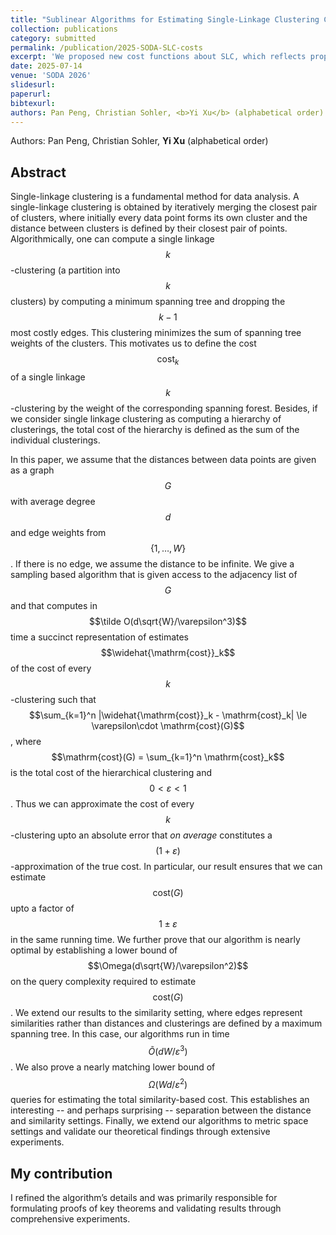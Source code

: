 ```yaml
---
title: "Sublinear Algorithms for Estimating Single-Linkage Clustering Costs"
collection: publications
category: submitted
permalink: /publication/2025-SODA-SLC-costs
excerpt: 'We proposed new cost functions about SLC, which reflects properties of datasets, and estimated our costs in sublinear time. We studied this problem in both distance and similarity measurements, and conducted extensive experiments to validate our results. We also proved the lower bounds, and our algorithms nearly match them.'
date: 2025-07-14
venue: 'SODA 2026'
slidesurl: 
paperurl: 
bibtexurl: 
authors: Pan Peng, Christian Sohler, <b>Yi Xu</b> (alphabetical order)
---
```


Authors: Pan Peng, Christian Sohler, <b>Yi Xu</b> (alphabetical order)

Abstract
------
Single-linkage clustering is a fundamental method for data analysis. 
A single-linkage clustering is obtained by iteratively merging the closest pair of clusters, where initially every data point forms its own cluster and the distance between clusters is defined by their closest pair of points. Algorithmically, one can compute a single linkage $$k$$-clustering (a partition into $$k$$ clusters) by computing a minimum spanning tree and dropping the $$k-1$$ most costly edges. 
This clustering minimizes the sum of spanning tree weights of the clusters. This motivates us to define the cost $$\mathrm{cost}_k$$ of a single linkage $$k$$-clustering by the weight of the corresponding spanning forest. Besides, if we consider single linkage clustering as computing a hierarchy of clusterings, the total cost of the hierarchy is defined as the sum of the individual clusterings. 

In this paper,
we assume that the distances between data points are given as a graph $$G$$ with average degree $$d$$ and edge weights from $$\{1,\dots, W\}$$. If there is no edge, we assume the distance to be infinite.
We give a sampling based algorithm that is given access to the adjacency list of $$G$$ and that computes in $$\tilde O(d\sqrt{W}/\varepsilon^3)$$ time a succinct representation of estimates $$\widehat{\mathrm{cost}}_k$$ of the cost of every $$k$$-clustering such that $$\sum_{k=1}^n |\widehat{\mathrm{cost}}_k - \mathrm{cost}_k| \le \varepsilon\cdot \mathrm{cost}(G)$$, where $$\mathrm{cost}(G) = \sum_{k=1}^n \mathrm{cost}_k$$ is the total cost of the hierarchical clustering and $$0<\varepsilon <1$$. Thus we can approximate the cost of every $$k$$-clustering upto an absolute error that *on average* constitutes a $$(1+\varepsilon)$$-approximation of the true cost.
In particular, our result ensures that we can estimate $$\mathrm{cost}(G)$$ upto a factor of $$1\pm \varepsilon$$ in the same running time. We further prove that our algorithm is nearly optimal by establishing a lower bound of $$\Omega(d\sqrt{W}/\varepsilon^2)$$ on the query complexity required to estimate $$\mathrm{cost}(G)$$. We extend our results to the similarity setting, where edges represent similarities rather than distances and clusterings are defined by a maximum spanning tree. In this case, our algorithms run in time $$\tilde{O}(dW/\varepsilon^3)$$.
We also prove a nearly matching lower bound of $$\Omega(Wd/\varepsilon^2)$$ queries for estimating the total similarity-based cost.
This establishes an interesting -- and perhaps surprising -- separation between the distance and similarity settings. Finally, we extend our algorithms to metric space settings and validate our theoretical findings through extensive experiments.

My contribution
------

I refined the algorithm’s details and was primarily responsible for formulating proofs of key theorems and validating results through comprehensive experiments.
